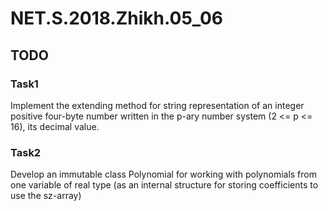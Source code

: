 # NET.S.2018.Zhikh.05_06
## TODO
### Task1 
 Implement the extending method for string representation of an integer positive four-byte number written in the p-ary number system (2 <= p <= 16), its decimal value.

### Task2
 Develop an immutable class Polynomial for working with polynomials from one variable of real type (as an internal structure for storing coefficients to use the sz-array)
